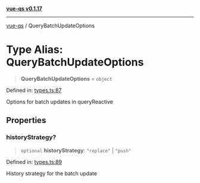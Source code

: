 [**vue-qs v0.1.17**](../README.md)

***

[vue-qs](../README.md) / QueryBatchUpdateOptions

# Type Alias: QueryBatchUpdateOptions

> **QueryBatchUpdateOptions** = `object`

Defined in: [types.ts:87](https://github.com/iamsomraj/vue-qs/blob/b89690c4cfcb78328e659968e3c7235730988be4/src/types.ts#L87)

Options for batch updates in queryReactive

## Properties

### historyStrategy?

> `optional` **historyStrategy**: `"replace"` \| `"push"`

Defined in: [types.ts:89](https://github.com/iamsomraj/vue-qs/blob/b89690c4cfcb78328e659968e3c7235730988be4/src/types.ts#L89)

History strategy for the batch update
